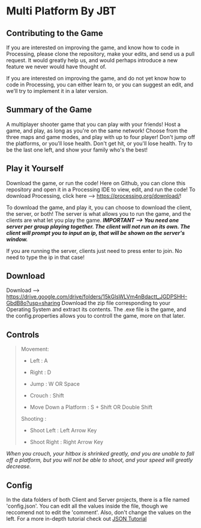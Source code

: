 Multi Platform
By JBT
==========

Contributing to the Game
----------
If you are interested on improving the game, and know how to code in Processing, please clone the repository, make your edits, and send us a pull request. It would greatly help us, and would perhaps introduce a new feature we never would have thought of.

If you are interested on improving the game, and do not yet know how to code in Processing, you can either learn to, or you can suggest an edit, and we'll try to implement it in a later version.

Summary of the Game
----------
A multiplayer shooter game that you can play with your friends! Host a game, and play, as long as you're on the same network! Choose from the three maps and game modes, and play with up to four player! Don't jump off the platforms, or you'll lose health. Don't get hit, or you'll lose health. Try to be the last one left, and show your family who's the best!

Play it Yourself
----------
Download the game, or run the code! Here on Github, you can clone this repository and open it in a Processing IDE to view, edit, and run the code! To download Processing, click here --> https://processing.org/download/!

To download the game, and play it, you can choose to download the client, the server, or both! The server is what allows you to run the game, and the clients are what let you play the game. ***IMPORTANT --> You need one server per group playing together. The client will not run on its own. The client will prompt you to input an ip, that will be shown on the server's window.***

If you are running the server, clients just need to press enter to join. No need to type the ip in that case!

Download
----------
Download --> https://drive.google.com/drive/folders/15kGlsWLVm4nBdactt_JGDPSHH-GbdB8o?usp=sharing
Download the zip file corresponding to your Operating System and extract its contents. The .exe file is the game, and the config.properties allows you to controll the game, more on that later.

Controls
----------
>
> Movement:
>
> 	- Left : A
>
>   - Right : D
>
> 	- Jump : W OR Space
>
> 	- Crouch : Shift
>
> 	- Move Down a Platform : S + Shift OR Double Shift
>
> Shooting : 
>
>   - Shoot Left : Left Arrow Key
>
>   - Shoot Right : Right Arrow Key
>
*When you crouch, your hitbox is shrinked greatly, and you are unable to fall off a platform, but you will not be able to shoot, and your speed will greatly decrease.*

Config
----------
In the data folders of both Client and Server projects, there is a file named 'config.json'. You can edit all the values inside the file, though we reccomend not to edit the 'comment'. Also, don't change the values on the left. For a more in-depth tutorial check out [JSON Tutorial](https://www.w3schools.com/js/js_json_syntax.asp)
